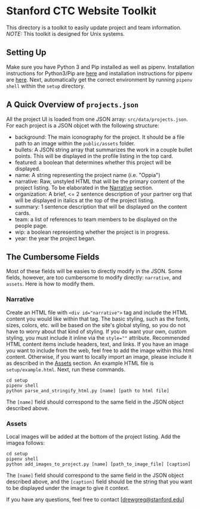 # Stanford CTC Website Toolkit
This directory is a toolkit to easily update project and team information.
*NOTE:* This toolkit is designed for Unix systems.
## Setting Up
Make sure you have Python 3 and Pip installed as well as pipenv.
Installation instructions for Python3/Pip are [here](https://pip.pypa.io/en/stable/installing/) and installation instructions for pipenv are [here](https://docs.pipenv.org/en/latest/install/#pragmatic-installation-of-pipenv).
Next, automatically get the correct environment by running `pipenv shell` within the `setup` directory.

## A Quick Overview of `projects.json`
All the project UI is loaded from one JSON array: `src/data/projects.json`.
For each project is a JSON objcet with the following structure:
- background: The main iconography for the project. It should be a file path to an image within the `public/assets` folder.
- bullets: A JSON string array that summarizes the work in a couple bullet points. This will be displayed in the profile listing in the top card.
- featured: a boolean that determines whether this project will be displayed.
- name: A string representing the project name (i.e. "Oppia")
- narrative: Raw, unstyled HTML that will be the primary content of the project listing. To be elaborated in the [Narrative](#Narrative) section.
- organization: A brief, <= 2 sentence description of your partner org that will be displayed in italics at the top of the project listing.
- summary: 1 sentence description that will be displayed on the content cards.
- team: a list of references to team members to be displayed on the people page.
- wip: a boolean representing whether the project is in progress.
- year: the year the project began.

## The Cumbersome Fields
Most of these fields will be easies to directly modify in the JSON. Some fields, however, are too cumbersome to modify directly: `narrative`, and `assets`. Here is how to modify them.

### Narrative
Create an HTML file with `<div id="narrative">` tag and include the HTML content you would like within that tag. The basic styling, such as the fonts, sizes, colors, etc. will be based on the site's global styling, so you do not have to worry about that kind of styling. If you do want your own, custom styling, you must include it inline via the `style=""` attribute. Recommended HTML content items include headers, text, and links. If you have an image you want to include from the web, feel free to add the image within this html content. Otherwise, if you want to locally import an image, please include it as described in the [Assets](#Assets) section. An example HTML file is `setup/example.html`.
Next, run these commands.
```
cd setup
pipenv shell
python parse_and_stringify_html.py [name] [path to html file]
```
The `[name]` field should correspond to the same field in the JSON object described above.

### Assets
Local images will be added at the bottom of the project listing. Add the imagea follows:
```
cd setup
pipenv shell
python add_images_to_project.py [name] [path_to_image_file] [caption]
```
The `[name]` field should correspond to the same field in the JSON object described above, and the `[caption]` field should be the string that you want to be displayed under the image to give it context.

If you have any questions, feel free to contact [drewgreg@stanford.edu]
